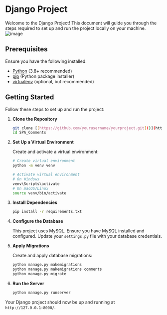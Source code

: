 # Django Project

Welcome to the Django Project! This document will guide you through the steps required to set up and run the project locally on your machine.
![image](https://github.com/user-attachments/assets/e79a3634-ebad-4453-8148-67ce034a55d0)

## Prerequisites

Ensure you have the following installed:

- [Python](https://www.python.org/downloads/) (3.8+ recommended)
- [pip](https://pip.pypa.io/en/stable/) (Python package installer)
- [virtualenv](https://virtualenv.pypa.io/en/latest/) (optional, but recommended)

## Getting Started

Follow these steps to set up and run the project:

1. **Clone the Repository**

    ```bash
    git clone [[https://github.com/yourusername/yourproject.git]()](https://github.com/PitRella/SPA_Comments.git)
    cd SPA_Comments
    ```

2. **Set Up a Virtual Environment**

    Create and activate a virtual environment:

    ```bash
    # Create virtual environment
    python -m venv venv

    # Activate virtual environment
    # On Windows
    venv\Scripts\activate
    # On macOS/Linux
    source venv/bin/activate
    ```

3. **Install Dependencies**

    ```bash
    pip install -r requirements.txt
    ```

4. **Configure the Database**

    This project uses MySQL. Ensure you have MySQL installed and configured. Update your `settings.py` file with your database credentials.

5. **Apply Migrations**

    Create and apply database migrations:

    ```bash
    python manage.py makemigrations
    python manage.py makemigrations comments
    python manage.py migrate
    ```

6. **Run the Server**

    ```bash
    python manage.py runserver
    ```

Your Django project should now be up and running at `http://127.0.0.1:8000/`.
